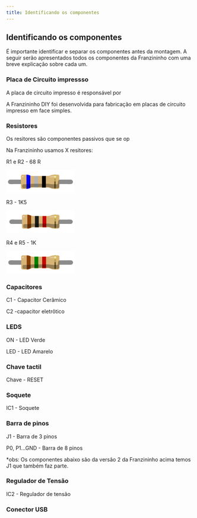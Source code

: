 ```yaml
---
title: Identificando os componentes
---
```


## Identificando os componentes

É importante identificar e separar os componentes antes da montagem. A seguir serão apresentados todos os componentes da Franzininho com uma breve explicação sobre cada um.


### Placa de Circuito impressso

A placa de circuito impresso é responsável por 

A Franzininho DIY foi desenvolvida para fabricação em placas de circuito impresso em face simples. 

### Resistores

Os resitores são componentes passivos que se op

Na Franzininho usamos X resitores:

R1 e R2 - 68 R

![resistor-68R.png](https://github.com/Franzininho/franzininho-docs/blob/master/02-Franzininho-DIY/Identificando%20os%20componentes/resistor-68R.png)

R3 - 1K5

![resistor-1K5.png](https://github.com/Franzininho/franzininho-docs/blob/master/02-Franzininho-DIY/Identificando%20os%20componentes/resistor-1k.png)

R4 e R5 - 1K

![resistor-1K.png](https://github.com/Franzininho/franzininho-docs/blob/master/02-Franzininho-DIY/Identificando%20os%20componentes/resistor-1k5.png)


### Capacitores

C1 - Capacitor Cerâmico



C2 -capacitor eletrôtico

###  LEDS

ON - LED Verde

LED - LED Amarelo

###  Chave tactil

Chave - RESET

###  Soquete

IC1 - Soquete 

###  Barra de pinos

J1 - Barra de 3 pinos

P0, P1...GND - Barra de 8 pinos

*obs: Os componentes abaixo são da versão 2 da Franzininho acima temos J1  que também faz parte.

###  Regulador de Tensão

IC2 - Regulador de tensão


###  Conector USB





